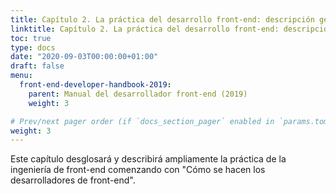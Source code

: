 ```yaml
---
title: Capítulo 2. La práctica del desarrollo front-end: descripción general
linktitle: Capítulo 2. La práctica del desarrollo front-end: descripción general
toc: true
type: docs
date: "2020-09-03T00:00:00+01:00"
draft: false
menu:
  front-end-developer-handbook-2019:
    parent: Manual del desarrollador front-end (2019)
    weight: 3

# Prev/next pager order (if `docs_section_pager` enabled in `params.toml`)
weight: 3
---
```


Este capítulo desglosará y describirá ampliamente la práctica de la ingeniería de front-end comenzando con "Cómo se hacen los desarrolladores de front-end".
